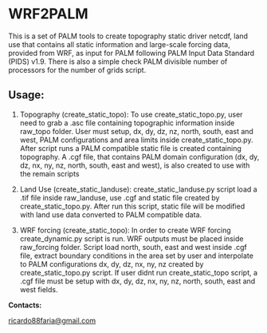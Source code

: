 # WRF2PALM
This is a set of PALM tools to create topography static driver netcdf, land use that contains all static information and large-scale forcing data, provided from WRF, as input for PALM following PALM Input Data Standard (PIDS) v1.9.
There is also a simple check PALM divisible number of processors for the number of grids script.

## Usage:


1. Topography (create_static_topo):
To use create_static_topo.py, user need to grab a .asc file containing topographic information inside raw_topo folder. User must setup, dx, dy, dz, nz, north, south, east and west, PALM configurations and area limits inside create_static_topo.py. After script runs a PALM compatible static file is created containing topography. A .cgf file, that contains PALM domain configuration (dx, dy, dz, nx, ny, nz, north, south, east and west), is also created to use with the remain scripts

2. Land Use (create_static_landuse):
create_static_landuse.py script load a .tif file inside raw_landuse, use .cgf and static file created by create_static_topo.py. After run this script, static file will be modified with land use data converted to PALM compatible data.

3. WRF forcing (create_static_topo):
In order to create WRF forcing create_dynamic.py script is run. WRF outputs must be placed inside raw_forcing folder. Script load north, south, east and west inside .cgf file, extract boundary conditions in the area set by user and interpolate to PALM configurations dx, dy, dz, nx, ny, nz created by create_static_topo.py script.
If user didnt run create_static_topo script, a .cgf file must be setup with dx, dy, dz, nx, ny, nz, north, south, east and west fields.


**Contacts:**

<ricardo88faria@gmail.com>
